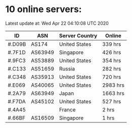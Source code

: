 # 10 online servers:

Latest update at: Wed Apr 22 04:10:08 UTC 2020

| ID | ASN | Server Country | Online |
| -- | --- | -------------- | ------ |
| #.D09B | AS174 | United States | 339 hrs |
| #.7F1D | AS63949 | Singapore | 426 hrs |
| #.9FC3 | AS53889 | United States | 354 hrs |
| #.C133 | AS51659 | Russia | 282 hrs |
| #.C348 | AS35913 | United States | 720 hrs |
| #.E069 | AS40065 | United States | 2983 hrs |
| #.2A79 | AS63949 | Japan | 1663 hrs |
| #.F7DA | AS45102 | United States | 527 hrs |
| #.4A45 |  | France | 2 hrs |
| #.66BF | AS16509 | Singapore | 1 hrs |

